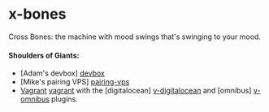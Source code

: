 x-bones
=======

Cross Bones: the machine with mood swings that's swinging to your mood.

#### Shoulders of Giants:
  * [Adam's devbox] [devbox]
  * [Mike's pairing VPS] [pairing-vps]
  * [Vagrant] [vagrant] with the [digitalocean] [v-digitalocean]
    and [omnibus] [v-omnibus] plugins.


  [devbox]:
    https://github.com/adamw523/devbox
  [pairing-vps]:
    https://github.com/mikestok/pairing-vps
  [vagrant]:
    http://www.vagrantup.com/
  [v-digitalocean]:
    https://github.com/smdahlen/vagrant-digitalocean
    'vagrant-digitalocean'
  [v-omnibus]:
    https://github.com/schisamo/vagrant-omnibus
    'vagrant-omnibus'
